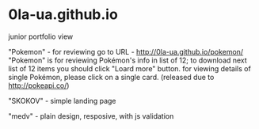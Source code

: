 # 0la-ua.github.io
junior portfolio view

"Pokemon" - for reviewing go to URL - http://0la-ua.github.io/pokemon/
"Pokemon" is for reviewing Pokémon's info in list of 12; to download next list of 12 items you should click "Loard more" button.
for viewing details of single Pokémon, please click on a single card.
(released due to http://pokeapi.co/)

"SKOKOV" - simple landing page

"medv" - plain design, resposive, with js validation
